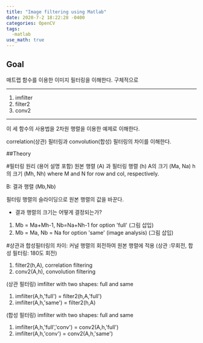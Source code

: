 ```yaml
---
title: "Image filtering using Matlab"
date: 2020-7-2 18:22:28 -0400
categories: OpenCV
tags:
  -matlab
use_math: true
---
```



## Goal
  매트랩 함수를 이용한 이미지 필터링을 이해한다. 
  구체적으로 
 
  ---
  1. imfilter 
  2. filter2
  3. conv2 
  ---
  이 세 함수의 사용법을 2차원 행렬을 이용한 예제로 이해한다. 

  correlation(상관) 필터링과 convolution(합성) 필터링의 차이를 이해한다. 

##Theory 

  #필터링 원리 (용어 설명 포함) 
  원본 행렬 (A) 과 필터링 행렬 (h)
  A의 크기 (Ma, Na) 
  h의 크기 (Mh, Nh)
  where M and N for row and col, respectively.

  B: 결과 행렬 (Mb,Nb) 

  필터링 행렬의 슬라이딩으로 원본 행렬의 값을 바꾼다. 

  - 결과 행렬의 크기는 어떻게 결정되는가? 
  1. Mb = Ma+Mh-1, Nb=Na+Nh-1 for option 'full'
  (그림 삽입) 
  2. Mb = Ma, Nb = Na         for option 'same' (image analysis) 
  (그림 삽입) 


#상관과 합성필터링의 차이: 커널 행렬의 회전하여 원본 행렬에 적용 (상관 :무회전, 합성 필터링: 180도 회전)

1. filter2(h,A), correlation filtering  
2. conv2(A,h), convolution filtering 

(상관 필터링) imfilter with two shapes: full and same 
1. imfilter(A,h,'full') = filter2(h,A,'full') 
2. imfilter(A,h,'same') = filter2(h,A) 

(합성 필터링) imfilter with two shapes: full and same 
1. imfilter(A,h,'full','conv') = conv2(A,h,'full') 
2. imfilter(A,h,'conv') =  conv2(A,h,'same')



